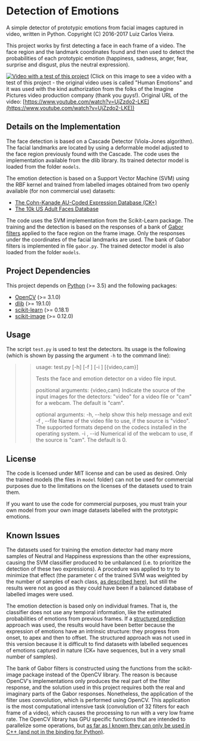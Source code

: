 # Detection of Emotions
A simple detector of prototypic emotions from facial images captured in video, written in Python. Copyright (C) 2016-2017 Luiz Carlos Vieira.

This project works by first detecting a face in each frame of a video. The face region and the landmark coordinates found and then used to detect the probabilities of each prototypic emotion (happiness, sadness, anger, fear, surprise and disgust, plus the neutral expression).

[![Video with a test of this project](https://img.youtube.com/vi/uDRYr0CWSwI/0.jpg)](https://youtu.be/uDRYr0CWSwI)
(Click on this image to see a video with a test of this project - the original video uses is called "Human Emotions" and it was used with the kind authorization from the folks of the Imagine Pictures video production company (thank you guys!). Original URL of the video: [https://www.youtube.com/watch?v=UjZzdo2-LKE](https://www.youtube.com/watch?v=UjZzdo2-LKE))

## Details on the Implementation

The face detection is based on a Cascade Detector (Viola-Jones algorithm). The facial landmarks are located by using a deformable model adjusted to the face region previously found with the Cascade. The code uses the implementation available from the dlib library. Its trained detector model is loaded from the folder `models`.

The emotion detection is based on a Support Vector Machine (SVM) using the RBF kernel and trained from labelled images obtained from two openly available (for non commercial use) datasets:

- [The Cohn-Kanade AU-Coded Expression Database (CK+)](http://www.pitt.edu/~emotion/ck-spread.htm)
- [The 10k US Adult Faces Database](http://wilmabainbridge.com/facememorability2.html)

The code uses the SVM implementation from the Scikit-Learn package. The training and the detection is based on the responses of a bank of [Gabor filters](https://en.wikipedia.org/wiki/Gabor_filter) applied to the face region on the frame image. Only the responses under the coordinates of the facial landmarks are used. The bank of Gabor filters is implemented in file `gabor.py`. The trained detector model is also loaded from the folder `models`.

## Project Dependencies

This project depends on [Python](https://www.python.org/) (>= 3.5) and the following packages:

- [OpenCV](http://opencv.org/) (>= 3.1.0)
- [dlib](http://dlib.net/) (>= 19.1.0)
- [scikit-learn](http://scikit-learn.org/) (>= 0.18.1)
- [scikit-image](http://scikit-image.org/) (>= 0.12.0)

## Usage

The script `test.py` is used to test the detectors. Its usage is the following (which is shown by passing the argument `-h` to the command line):

>> usage: test.py [-h] [-f <name>] [-i <number>] [{video,cam}]
>> 
>> Tests the face and emotion detector on a video file input.
>> 
>> positional arguments:
>>   {video,cam}           Indicate the source of the input images for the
>>                         detectors: "video" for a video file or "cam" for a
>>                         webcam. The default is "cam".
>> 
>> optional arguments:
>>   -h, --help            show this help message and exit
>>   -f <name>, --file <name>
>>                         Name of the video file to use, if the source is
>>                         "video". The supported formats depend on the codecs
>>                         installed in the operating system.
>>   -i <number>, --id <number>
>>                         Numerical id of the webcam to use, if the source is
>>                         "cam". The default is 0.

## License

The code is licensed under MIT license and can be used as desired. Only the trained models (the files in `model` folder) can not be used for commercial purposes due to the limitations on the licenses of the datasets used to train them.

If you want to use the code for commercial purposes, you must train your own model from your own image datasets labelled with the prototypic emotions.

## Known Issues

The datasets used for training the emotion detector had many more samples of Neutral and Happiness expressions than the other expressions, causing the SVM classifier produced to be unbalanced (i.e. to prioritize the detection of these two expressions). A procedure was applied to try to minimize that effect (the parameter `C` of the trained SVM was weighted by the number of samples of each class, [as described here](http://scikit-learn.org/stable/modules/svm.html#unbalanced-problems)), but still the results were not as good as they could have been if a balanced database of labelled images were used.

The emotion detection is based only on individual frames. That is, the classifier does not use any temporal information, like the estimated probabilities of emotions from previous frames. If a [structured prediction](https://en.wikipedia.org/wiki/Structured_prediction) approach was used, the results would have been better because the expression of emotions have an intrinsic structure: they progress from onset, to apex and then to offset. The structured approach was not used in this version because it is difficult to find datasets with labelled sequences of emotions captured in nature (CK+ have sequences, but in a very small number of samples).

The bank of Gabor filters is constructed using the functions from the scikit-image package instead of the OpenCV library. The reason is because OpenCV's implementations only produces the real part of the filter response, and the solution used in this project requires both the real and imaginary parts of the Gabor responses. Nonetheless, the application of the filter uses convolution, which is performed using OpenCV. This application is the most computational intensive task (convolution of 32 filters for each frame of a video), which causes the processing to run with a very low frame rate. The OpenCV library has GPU specific functions that are intended to parallelize some operations, but [as far as I known they can only be used in C++ (and not in the binding for Python)](http://answers.opencv.org/question/35749/using-opencv-gpu-functions-in-python/).